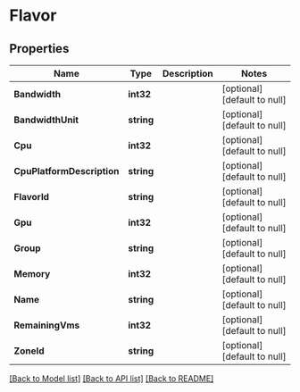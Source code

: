 # Flavor

## Properties
Name | Type | Description | Notes
------------ | ------------- | ------------- | -------------
**Bandwidth** | **int32** |  | [optional] [default to null]
**BandwidthUnit** | **string** |  | [optional] [default to null]
**Cpu** | **int32** |  | [optional] [default to null]
**CpuPlatformDescription** | **string** |  | [optional] [default to null]
**FlavorId** | **string** |  | [optional] [default to null]
**Gpu** | **int32** |  | [optional] [default to null]
**Group** | **string** |  | [optional] [default to null]
**Memory** | **int32** |  | [optional] [default to null]
**Name** | **string** |  | [optional] [default to null]
**RemainingVms** | **int32** |  | [optional] [default to null]
**ZoneId** | **string** |  | [optional] [default to null]

[[Back to Model list]](../README.md#documentation-for-models) [[Back to API list]](../README.md#documentation-for-api-endpoints) [[Back to README]](../README.md)


